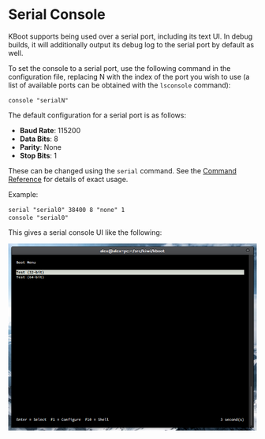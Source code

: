 Serial Console
==============

KBoot supports being used over a serial port, including its text UI. In debug
builds, it will additionally output its debug log to the serial port by default
as well.

To set the console to a serial port, use the following command in the
configuration file, replacing N with the index of the port you wish to use (a
list of available ports can be obtained with the `lsconsole` command):

    console "serialN"

The default configuration for a serial port is as follows:

 * **Baud Rate**: 115200
 * **Data Bits**: 8
 * **Parity**: None
 * **Stop Bits**: 1

These can be changed using the `serial` command. See the
[Command Reference](commands.md#serial) for details of exact usage.

Example:

    serial "serial0" 38400 8 "none" 1
    console "serial0"

This gives a serial console UI like the following:

![Serial Console](images/serial.png)
